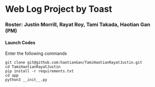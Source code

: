 # Web Log Project by Toast
### Roster: Justin Morrill, Rayat Roy, Tami Takada, Haotian Gan (PM)
#### Launch Codes
Enter the following commands
```
git clone git@github.com:haotianGan/TamiHaotianRayatJustin.git
cd TamiHaotianRayatJustin
pip install -r requirements.txt
cd app
python3 __init__.py
```
